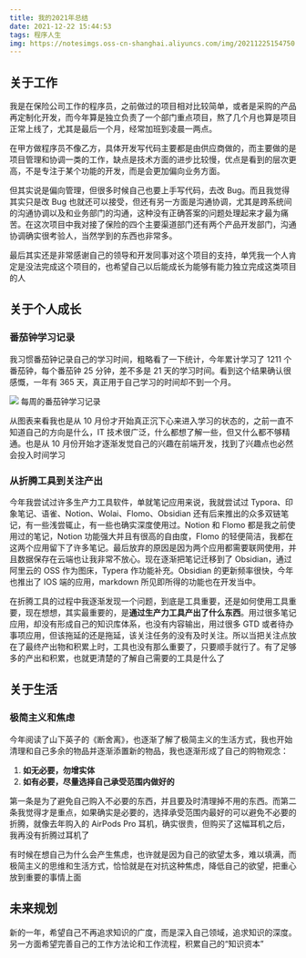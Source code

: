 ```yaml
---
title: 我的2021年总结
date: 2021-12-22 15:44:53
tags: 程序人生
img: https://notesimgs.oss-cn-shanghai.aliyuncs.com/img/20211225154750.jpg
---
```

## 关于工作
我是在保险公司工作的程序员，之前做过的项目相对比较简单，或者是采购的产品再定制化开发，而今年算是独立负责了一个部门重点项目，熬了几个月也算是项目正常上线了，尤其是最后一个月，经常加班到凌晨一两点。

在甲方做程序员不像乙方，具体开发写代码主要都是由供应商做的，而主要做的是项目管理和协调一类的工作，缺点是技术方面的进步比较慢，优点是看到的层次更高，不是专注于某个功能的开发，而是会更加偏向业务方面。

但其实说是偏向管理，但很多时候自己也要上手写代码，去改 Bug。而且我觉得其实只是改 Bug 也就还可以接受，但还有另一方面是沟通协调，尤其是跨系统间的沟通协调以及和业务部门的沟通，这种没有正确答案的问题处理起来才最为痛苦。在这次项目中我对接了保险的四个主要渠道部门还有两个产品开发部门，沟通协调确实很考验人，当然学到的东西也非常多。

最后其实还是非常感谢自己的领导和开发同事对这个项目的支持，单凭我一个人肯定是没法完成这个项目的，也希望自己以后能成长为能够有能力独立完成这类项目的人


## 关于个人成长
### 番茄钟学习记录
我习惯番茄钟记录自己的学习时间，粗略看了一下统计，今年累计学习了 1211 个番茄钟，每个番茄钟 25 分钟，差不多是 21 天的学习时间。看到这个结果确认很感慨，一年有 365 天，真正用于自己学习的时间却不到一个月。

![](https://notesimgs.oss-cn-shanghai.aliyuncs.com/img/20211222081511.png)
每周的番茄钟学习记录

从图表来看我也是从 10 月份才开始真正沉下心来进入学习的状态的，之前一直不知道自己的方向是什么，IT 技术很广泛，什么都想了解一些，但又什么都不够精通。也是从 10 月份开始才逐渐发觉自己的兴趣在前端开发，找到了兴趣点也必然会投入时间学习

### 从折腾工具到关注产出
今年我尝试过许多生产力工具软件，单就笔记应用来说，我就尝试过 Typora、印象笔记、语雀、Notion、Wolai、Flomo、Obsidian 还有后来推出的众多双链笔记，有一些浅尝辄止，有一些也确实深度使用过。Notion 和 Flomo 都是我之前使用过的笔记，Notion 功能强大并且有很高的自由度，Flomo 的轻便简洁，我都在这两个应用留下了许多笔记。最后放弃的原因是因为两个应用都需要联网使用，并且数据保存在云端也让我非常不放心。现在逐渐把笔记迁移到了 Obsidian，通过阿里云的 OSS 作为图床，Typera 作功能补充。Obsidian 的更新频率很快，今年也推出了 IOS 端的应用，markdown 所见即所得的功能也在开发当中。

在折腾工具的过程中我逐渐发现一个问题，到底是工具重要，还是如何使用工具重要，现在想想，其实最重要的，是**通过生产力工具产出了什么东西**。用过很多笔记应用，却没有形成自己的知识库体系，也没有内容输出，用过很多 GTD 或者待办事项应用，但该拖延的还是拖延，该关注任务的没有及时关注。所以当把关注点放在了最终产出物和积累上时，工具也没有那么重要了，只要顺手就行了。有了足够多的产出和积累，也就更清楚的了解自己需要的工具是什么了

## 关于生活
### 极简主义和焦虑
今年阅读了山下英子的《断舍离》，也逐渐了解了极简主义的生活方式，我也开始清理和自己多余的物品并逐渐添置新的物品，我也逐渐形成了自己的购物观念：
1. **如无必要，勿增实体**
2. **如有必要，尽量选择自己承受范围内做好的**

第一条是为了避免自己购入不必要的东西，并且要及时清理掉不用的东西。而第二条我觉得才是重点，如果确实是必要的，选择承受范围内最好的可以避免不必要的折腾，就像去年购入的 AirPods Pro 耳机，确实很贵，但购买了这幅耳机之后，我再没有折腾过耳机了

有时候在想自己为什么会产生焦虑，也许就是因为自己的欲望太多，难以填满，而极简主义的思维和生活方式，恰恰就是在对抗这种焦虑，降低自己的欲望，把重心放到重要的事情上面

## 未来规划
新的一年，希望自己不再追求知识的广度，而是深入自己领域，追求知识的深度。另一方面希望完善自己的工作方法论和工作流程，积累自己的“知识资本”